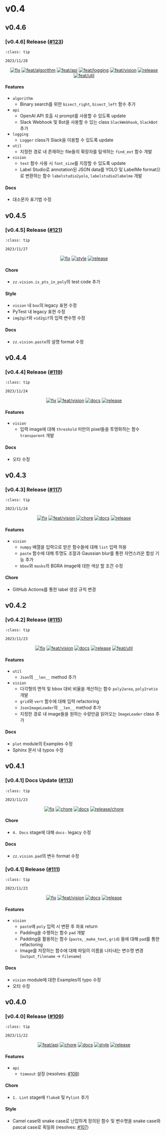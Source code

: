 # v0.4

## v0.4.6

<h3>[v0.4.6] Release (<a href=https://github.com/Zerohertz/zerohertzLib/pull/123>#123</a>)</h3>

```{admonition} Release Date
:class: tip

2023/11/28
```

<p align="center">
<a href="https://github.com/Zerohertz/zerohertzLib/pulls?q=is:pr label:fix"><img src="https://img.shields.io/badge/fix-d73a4a?style=flat-square&logo=github" alt="fix"/></a>
<a href="https://github.com/Zerohertz/zerohertzLib/pulls?q=is:pr label:feat/algorithm"><img src="https://img.shields.io/badge/feat/algorithm-0759DE?style=flat-square&logo=github" alt="feat/algorithm"/></a>
<a href="https://github.com/Zerohertz/zerohertzLib/pulls?q=is:pr label:feat/api"><img src="https://img.shields.io/badge/feat/api-541B9A?style=flat-square&logo=github" alt="feat/api"/></a>
<a href="https://github.com/Zerohertz/zerohertzLib/pulls?q=is:pr label:feat/logging"><img src="https://img.shields.io/badge/feat/logging-477A5E?style=flat-square&logo=github" alt="feat/logging"/></a>
<a href="https://github.com/Zerohertz/zerohertzLib/pulls?q=is:pr label:feat/vision"><img src="https://img.shields.io/badge/feat/vision-D1F9CB?style=flat-square&logo=github" alt="feat/vision"/></a>
<a href="https://github.com/Zerohertz/zerohertzLib/pulls?q=is:pr label:release"><img src="https://img.shields.io/badge/release-00FF00?style=flat-square&logo=github" alt="release"/></a>
<a href="https://github.com/Zerohertz/zerohertzLib/pulls?q=is:pr label:feat/util"><img src="https://img.shields.io/badge/feat/util-DEBEAA?style=flat-square&logo=github" alt="feat/util"/></a>
</p>


<h4>Features</h4>

+ `algorithm`
  + Binary search를 위한 `bisect_right`, `bisect_left` 함수 추가
+ `api`
  + OpenAI API 호출 시 prompt를 사용할 수 있도록 update
  + Slack Webhook 및 Bot을 사용할 수 있는 class `SlackWebhook`, `SlackBot` 추가
+ `logging`
  + `Logger` class가 Slack을 이용할 수 있도록 update
+ `util`
  + 지정한 경로 내 존재하는 file들의 확장자를 탐색하는 `find_ext` 함수 개발
+ `vision`
  + `text` 함수 사용 시 `font_size`를 지정할 수 있도록 update
  + Label Studio로 annotation된 JSON data를 YOLO 및 LabelMe format으로 변환하는 함수 `labelstudio2yolo`, `labelstudio2labelme` 개발

<h4>Docs</h4>

+ 대소문자 표기법 수정

## v0.4.5

<h3>[v0.4.5] Release (<a href=https://github.com/Zerohertz/zerohertzLib/pull/121>#121</a>)</h3>

```{admonition} Release Date
:class: tip

2023/11/27
```

<p align="center">
<a href="https://github.com/Zerohertz/zerohertzLib/pulls?q=is:pr label:fix"><img src="https://img.shields.io/badge/fix-d73a4a?style=flat-square&logo=github" alt="fix"/></a>
<a href="https://github.com/Zerohertz/zerohertzLib/pulls?q=is:pr label:style"><img src="https://img.shields.io/badge/style-03A17F?style=flat-square&logo=github" alt="style"/></a>
<a href="https://github.com/Zerohertz/zerohertzLib/pulls?q=is:pr label:release"><img src="https://img.shields.io/badge/release-00FF00?style=flat-square&logo=github" alt="release"/></a>
</p>


<h4>Chore</h4>

+ `zz.vision.is_pts_in_poly`의 test code 추가

<h4>Style</h4>

+ `vision` 내 `box`의 legacy 표현 수정
+ PyTest 내 legacy 표현 수정
+ `img2gif`와 `vid2gif`의 입력 변수명 수정

<h4>Docs</h4>

+ `zz.vision.paste`의 설명 format 수정

## v0.4.4

<h3>[v0.4.4] Release (<a href=https://github.com/Zerohertz/zerohertzLib/pull/119>#119</a>)</h3>

```{admonition} Release Date
:class: tip

2023/11/24
```

<p align="center">
<a href="https://github.com/Zerohertz/zerohertzLib/pulls?q=is:pr label:fix"><img src="https://img.shields.io/badge/fix-d73a4a?style=flat-square&logo=github" alt="fix"/></a>
<a href="https://github.com/Zerohertz/zerohertzLib/pulls?q=is:pr label:feat/vision"><img src="https://img.shields.io/badge/feat/vision-D1F9CB?style=flat-square&logo=github" alt="feat/vision"/></a>
<a href="https://github.com/Zerohertz/zerohertzLib/pulls?q=is:pr label:docs"><img src="https://img.shields.io/badge/docs-E1B40A?style=flat-square&logo=github" alt="docs"/></a>
<a href="https://github.com/Zerohertz/zerohertzLib/pulls?q=is:pr label:release"><img src="https://img.shields.io/badge/release-00FF00?style=flat-square&logo=github" alt="release"/></a>
</p>


<h4>Features</h4>

+ `vision`
  + 입력 image에 대해 ``threshold`` 미만의 pixel들을 투명화하는 함수 `transparent` 개발

<h4>Docs</h4>

+ 오타 수정

## v0.4.3

<h3>[v0.4.3] Release (<a href=https://github.com/Zerohertz/zerohertzLib/pull/117>#117</a>)</h3>

```{admonition} Release Date
:class: tip

2023/11/24
```

<p align="center">
<a href="https://github.com/Zerohertz/zerohertzLib/pulls?q=is:pr label:fix"><img src="https://img.shields.io/badge/fix-d73a4a?style=flat-square&logo=github" alt="fix"/></a>
<a href="https://github.com/Zerohertz/zerohertzLib/pulls?q=is:pr label:feat/vision"><img src="https://img.shields.io/badge/feat/vision-D1F9CB?style=flat-square&logo=github" alt="feat/vision"/></a>
<a href="https://github.com/Zerohertz/zerohertzLib/pulls?q=is:pr label:chore"><img src="https://img.shields.io/badge/chore-fef2c0?style=flat-square&logo=github" alt="chore"/></a>
<a href="https://github.com/Zerohertz/zerohertzLib/pulls?q=is:pr label:docs"><img src="https://img.shields.io/badge/docs-E1B40A?style=flat-square&logo=github" alt="docs"/></a>
<a href="https://github.com/Zerohertz/zerohertzLib/pulls?q=is:pr label:release"><img src="https://img.shields.io/badge/release-00FF00?style=flat-square&logo=github" alt="release"/></a>
</p>


<h4>Features</h4>

+ `vision`
  + `numpy` 배열을 입력으로 받은 함수들에 대해 `list` 입력 허용
  + `paste` 함수에 대해 투명도 조절과 Gaussian blur를 통한 자연스러운 합성 기능 추가
  + `bbox`와 `masks`의 BGRA image에 대한 색상 할 조건 수정

<h4>Chore</h4>

+ GitHub Actions를 통한 label 생성 규칙 변경

## v0.4.2

<h3>[v0.4.2] Release (<a href=https://github.com/Zerohertz/zerohertzLib/pull/115>#115</a>)</h3>

```{admonition} Release Date
:class: tip

2023/11/23
```

<p align="center">
<a href="https://github.com/Zerohertz/zerohertzLib/pulls?q=is:pr label:fix"><img src="https://img.shields.io/badge/fix-d73a4a?style=flat-square&logo=github" alt="fix"/></a>
<a href="https://github.com/Zerohertz/zerohertzLib/pulls?q=is:pr label:feat/vision"><img src="https://img.shields.io/badge/feat/vision-D1F9CB?style=flat-square&logo=github" alt="feat/vision"/></a>
<a href="https://github.com/Zerohertz/zerohertzLib/pulls?q=is:pr label:docs"><img src="https://img.shields.io/badge/docs-E1B40A?style=flat-square&logo=github" alt="docs"/></a>
<a href="https://github.com/Zerohertz/zerohertzLib/pulls?q=is:pr label:release"><img src="https://img.shields.io/badge/release-00FF00?style=flat-square&logo=github" alt="release"/></a>
<a href="https://github.com/Zerohertz/zerohertzLib/pulls?q=is:pr label:feat/util"><img src="https://img.shields.io/badge/feat/util-DEBEAA?style=flat-square&logo=github" alt="feat/util"/></a>
</p>


<h4>Features</h4>

+ `util`
  + `Json`의 `__len__` method 추가
+ `vision`
  + 다각형의 면적 및 bbox 대비 비율을 계산하는 함수 `poly2area`, `poly2ratio` 개발
  + `grid`와 `vert` 함수에 대해 입력 refactoring
  + `JsonImageLoader`의 `__len__` method 추가
  + 지정한 경로 내 image들을 원하는 수량만큼 읽어오는 `ImageLoader` class 추가

<h4>Docs</h4>

+ `plot` module의 Examples 수정
+ Sphinx 문서 내 typos 수정

## v0.4.1

<h3>[v0.4.1] Docs Update (<a href=https://github.com/Zerohertz/zerohertzLib/pull/113>#113</a>)</h3>

```{admonition} Release Date
:class: tip

2023/11/23
```

<p align="center">
<a href="https://github.com/Zerohertz/zerohertzLib/pulls?q=is:pr label:fix"><img src="https://img.shields.io/badge/fix-d73a4a?style=flat-square&logo=github" alt="fix"/></a>
<a href="https://github.com/Zerohertz/zerohertzLib/pulls?q=is:pr label:chore"><img src="https://img.shields.io/badge/chore-fef2c0?style=flat-square&logo=github" alt="chore"/></a>
<a href="https://github.com/Zerohertz/zerohertzLib/pulls?q=is:pr label:docs"><img src="https://img.shields.io/badge/docs-E1B40A?style=flat-square&logo=github" alt="docs"/></a>
<a href="https://github.com/Zerohertz/zerohertzLib/pulls?q=is:pr label:release/chore"><img src="https://img.shields.io/badge/release/chore-22FD7F?style=flat-square&logo=github" alt="release/chore"/></a>
</p>


<h4>Chore</h4>

+ `4. Docs` stage에 대해 `docs-` legacy 수정

<h4>Docs</h4>

+ `zz.vision.pad`의 변수 format 수정

<h3>[v0.4.1] Release (<a href=https://github.com/Zerohertz/zerohertzLib/pull/111>#111</a>)</h3>

```{admonition} Release Date
:class: tip

2023/11/23
```

<p align="center">
<a href="https://github.com/Zerohertz/zerohertzLib/pulls?q=is:pr label:fix"><img src="https://img.shields.io/badge/fix-d73a4a?style=flat-square&logo=github" alt="fix"/></a>
<a href="https://github.com/Zerohertz/zerohertzLib/pulls?q=is:pr label:feat/vision"><img src="https://img.shields.io/badge/feat/vision-D1F9CB?style=flat-square&logo=github" alt="feat/vision"/></a>
<a href="https://github.com/Zerohertz/zerohertzLib/pulls?q=is:pr label:docs"><img src="https://img.shields.io/badge/docs-E1B40A?style=flat-square&logo=github" alt="docs"/></a>
<a href="https://github.com/Zerohertz/zerohertzLib/pulls?q=is:pr label:release"><img src="https://img.shields.io/badge/release-00FF00?style=flat-square&logo=github" alt="release"/></a>
</p>


<h4>Features</h4>

+ `vision`
  + `paste`에 `poly` 입력 시 변환 후 좌표 return
  + Padding을 수행하는 함수 `pad` 개발
  + Padding을 활용하는 함수 (`paste`, `_make_text`, `grid`) 들에 대해 `pad`를 통한 refactoring
  + Image를 저장하는 함수에 대해 파일의 이름을 나타내는 변수명 변경 (`output_filename` → `filename`)

<h4>Docs</h4>

+ `vision` module에 대한 Examples의 typo 수정
+ 오타 수정

## v0.4.0

<h3>[v0.4.0] Release (<a href=https://github.com/Zerohertz/zerohertzLib/pull/109>#109</a>)</h3>

```{admonition} Release Date
:class: tip

2023/11/22
```

<p align="center">
<a href="https://github.com/Zerohertz/zerohertzLib/pulls?q=is:pr label:feat/api"><img src="https://img.shields.io/badge/feat/api-541B9A?style=flat-square&logo=github" alt="feat/api"/></a>
<a href="https://github.com/Zerohertz/zerohertzLib/pulls?q=is:pr label:chore"><img src="https://img.shields.io/badge/chore-fef2c0?style=flat-square&logo=github" alt="chore"/></a>
<a href="https://github.com/Zerohertz/zerohertzLib/pulls?q=is:pr label:docs"><img src="https://img.shields.io/badge/docs-E1B40A?style=flat-square&logo=github" alt="docs"/></a>
<a href="https://github.com/Zerohertz/zerohertzLib/pulls?q=is:pr label:style"><img src="https://img.shields.io/badge/style-03A17F?style=flat-square&logo=github" alt="style"/></a>
<a href="https://github.com/Zerohertz/zerohertzLib/pulls?q=is:pr label:release"><img src="https://img.shields.io/badge/release-00FF00?style=flat-square&logo=github" alt="release"/></a>
</p>


<h4>Features</h4>

+ `api`
  + `timeout` 설정 (resolves: <a href="https://github.com/Zerohertz/zerohertzLib/issues/108">#108</a>)

<h4>Chore</h4>

+ `1. Lint` stage에 `flake8` 및 `Pylint` 추가

<h4>Style</h4>

+ Camel case와 snake case로 난잡하게 정의된 함수 및 변수명을 snake case와 pascal case로 획일화 (resolves: <a href="https://github.com/Zerohertz/zerohertzLib/issues/107">#107</a>)

